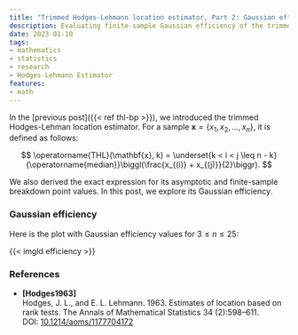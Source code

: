 ```yaml
---
title: "Trimmed Hodges-Lehmann location estimator, Part 2: Gaussian efficiency"
description: Evaluating finite-sample Gaussian efficiency of the trimmed Hodges-Lehman location estimator
date: 2023-01-10
tags:
- mathematics
- statistics
- research
- Hodges-Lehmann Estimator
features:
- math
---
```


In the [previous post]({{< ref thl-bp >}}), we introduced
  the trimmed Hodges-Lehman location estimator.
For a sample $\mathbf{x} = \{ x_1, x_2, \ldots, x_n \}$,
  it is defined as follows:

$$
\operatorname{THL}(\mathbf{x}, k) = \underset{k < i < j \leq n - k}{\operatorname{median}}\biggl(\frac{x_{(i)} + x_{(j)}}{2}\biggr).
$$

We also derived the exact expression for its asymptotic and finite-sample breakdown point values.
In this post, we explore its Gaussian efficiency.

<!--more-->

### Gaussian efficiency

Here is the plot with Gaussian efficiency values for $3 \leq n \leq 25$:

{{< imgld efficiency >}}

### References

* <b id="Hodges1963">[Hodges1963]</b>  
  Hodges, J. L., and E. L. Lehmann. 1963. Estimates of location based on rank tests.
  The Annals of Mathematical Statistics 34 (2):598–611.  
  DOI: [10.1214/aoms/1177704172](https://dx.doi.org/10.1214/aoms/1177704172)